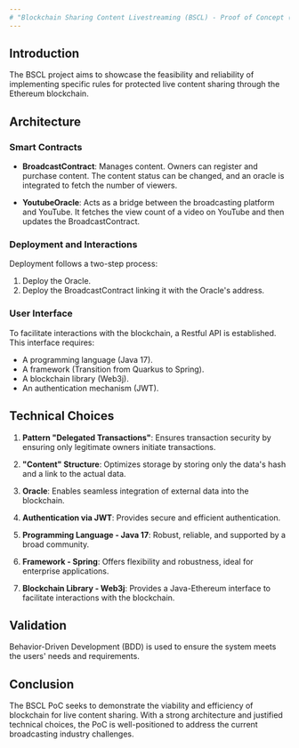 ```yaml
---
# "Blockchain Sharing Content Livestreaming (BSCL) - Proof of Concept (PoC)"
---
```


## Introduction

The BSCL project aims to showcase the feasibility and reliability of implementing specific rules for protected live content sharing through the Ethereum blockchain.

## Architecture

### Smart Contracts

- **BroadcastContract**: Manages content. Owners can register and purchase content. The content status can be changed, and an oracle is integrated to fetch the number of viewers.
  
- **YoutubeOracle**: Acts as a bridge between the broadcasting platform and YouTube. It fetches the view count of a video on YouTube and then updates the BroadcastContract.

### Deployment and Interactions

Deployment follows a two-step process:
1. Deploy the Oracle.
2. Deploy the BroadcastContract linking it with the Oracle's address.

### User Interface

To facilitate interactions with the blockchain, a Restful API is established. This interface requires:
- A programming language (Java 17).
- A framework (Transition from Quarkus to Spring).
- A blockchain library (Web3j).
- An authentication mechanism (JWT).

## Technical Choices

1. **Pattern "Delegated Transactions"**: Ensures transaction security by ensuring only legitimate owners initiate transactions.

2. **"Content" Structure**: Optimizes storage by storing only the data's hash and a link to the actual data.

3. **Oracle**: Enables seamless integration of external data into the blockchain.

4. **Authentication via JWT**: Provides secure and efficient authentication.

5. **Programming Language - Java 17**: Robust, reliable, and supported by a broad community.

6. **Framework - Spring**: Offers flexibility and robustness, ideal for enterprise applications.

7. **Blockchain Library - Web3j**: Provides a Java-Ethereum interface to facilitate interactions with the blockchain.

## Validation

Behavior-Driven Development (BDD) is used to ensure the system meets the users' needs and requirements.

## Conclusion

The BSCL PoC seeks to demonstrate the viability and efficiency of blockchain for live content sharing. With a strong architecture and justified technical choices, the PoC is well-positioned to address the current broadcasting industry challenges.
